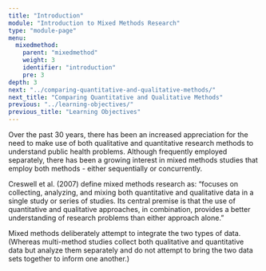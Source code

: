 ```yaml
---
title: "Introduction"
module: "Introduction to Mixed Methods Research"
type: "module-page"
menu:
  mixedmethod:
    parent: "mixedmethod"
    weight: 3
    identifier: "introduction"
    pre: 3
depth: 3
next: "../comparing-quantitative-and-qualitative-methods/"
next_title: "Comparing Quantitative and Qualitative Methods"
previous: "../learning-objectives/"
previous_title: "Learning Objectives"
---
```

<div class="mixedmethod"><div class="pageblock"><p>Over the past 30 years, there has been an increased appreciation for the need to make use of both qualitative and quantitative research methods to understand public health problems.  Although frequently employed separately, there has been a growing interest in mixed methods studies that employ both methods - either sequentially or concurrently.  </p>
<p>Creswell et al. (2007) define mixed methods research as:  “focuses on collecting, analyzing, and mixing both quantitative and qualitative data in a single study or series of studies.  Its central premise is that the use of quantitative and qualitative approaches, in combination, provides a better understanding of research problems than either approach alone.”  </p>
<p>Mixed methods deliberately attempt to integrate the two types of data. (Whereas multi-method studies collect both qualitative and quantitative data but analyze them separately and do not attempt to bring the two data sets together to inform one another.) </p>
</div></div>